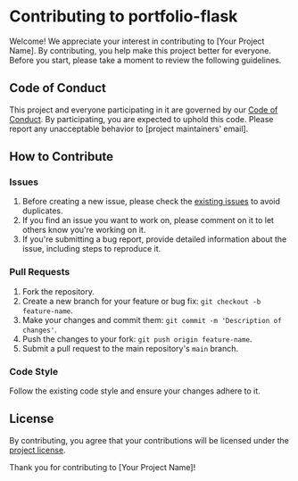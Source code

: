 # Contributing to portfolio-flask

Welcome! We appreciate your interest in contributing to [Your Project Name]. By contributing, you help make this project better for everyone. Before you start, please take a moment to review the following guidelines.

## Code of Conduct

This project and everyone participating in it are governed by our [Code of Conduct](CODE_OF_CONDUCT.md). By participating, you are expected to uphold this code. Please report any unacceptable behavior to [project maintainers' email].

## How to Contribute

### Issues

1. Before creating a new issue, please check the [existing issues](../../issues) to avoid duplicates.
2. If you find an issue you want to work on, please comment on it to let others know you're working on it.
3. If you're submitting a bug report, provide detailed information about the issue, including steps to reproduce it.

### Pull Requests

1. Fork the repository.
2. Create a new branch for your feature or bug fix: `git checkout -b feature-name`.
3. Make your changes and commit them: `git commit -m 'Description of changes'`.
4. Push the changes to your fork: `git push origin feature-name`.
5. Submit a pull request to the main repository's `main` branch.

### Code Style

Follow the existing code style and ensure your changes adhere to it.

## License

By contributing, you agree that your contributions will be licensed under the [project license](LICENSE.md).

Thank you for contributing to [Your Project Name]!
